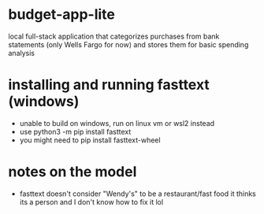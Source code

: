 # budget-app-lite
local full-stack application that categorizes purchases from bank statements (only Wells Fargo for now) and stores them for basic spending analysis 

# installing and running fasttext (windows)
* unable to build on windows, run on linux vm or wsl2 instead
* use python3 -m pip install fasttext
* you might need to pip install fasttext-wheel

# notes on the model
* fasttext doesn't consider "Wendy's" to be a restaurant/fast food it thinks its a person and I don't know how to fix it lol